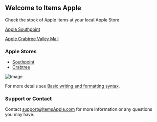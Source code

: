 ## Welcome to Items Apple
Check the stock of Apple Items at your local Apple Store

[Apple Southpoint](https://james-crisp.github.io/Apple_Stock_Website/Southpoint)

[Apple Crabtree Valley Mall](https://james-crisp.github.io/Apple_Stock_Website/Crabtree)

### Apple Stores

- [Southpoint](https://www.apple.com/retail/southpoint/)
- [Crabtree](https://www.apple.com/retail/crabtreevalleymall/)

![Image](https://rtlimages.apple.com/cmc/dieter/store/16_9/R049.png?resize=2880:1612&output-format=jpg&output-quality=85&interpolation=progressive-bicubic)

For more details see [Basic writing and formatting syntax](https://docs.github.com/en/github/writing-on-github/getting-started-with-writing-and-formatting-on-github/basic-writing-and-formatting-syntax).

### Support or Contact

Contact support@ItemsApple.com for more information or any questions you may have.
